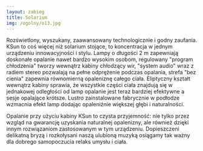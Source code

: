 ```yaml
---
layout: zabieg
title: Solarium
img: /ogolny/o13.jpg
---
```

Rozświetlony, wyszukany, zaawansowany technologicznie i godny zaufania. KSun to coś więcej niż solarium stojące, to koncentracja w jednym urządzeniu innowacyjności i stylu. Lampy o długości 2 m zapewniają doskonałe opalanie nawet bardzo wysokim osobom, regulowany "program chłodzenia" tworzy wewnątrz kabiny chłodzący wir, "system audio" wraz z radiem stereo pozwalają na pełne odprężenie podczas opalania, strefa "bez cienia" zapewnia równomierną opaleniznę całego ciała. Eliptyczny kształt wewnątrz kabiny sprawia, że wszystkie części ciała znajdują się w jednakowej odległości od lamp opalanie jest teraz bardziej efektywne a sesje opalające krótsze. Lustro zainstalowane fabrycznie w podłodze wzmacnia efekt lamp dodając opaleniźnie większej głębi i naturalności.

Opalanie przy użyciu kabiny KSun to czysta przyjemność: nie tylko przez wzgląd na gwarancję uzyskania naturalnej opalenizny, ale również dzięki innym rozwiązaniom zastosowanym w tym urządzeniu. Dopieszczeni delikatną bryzą i rozkołysani naszą ulubioną muzyką osiągamy tak ważny dla dobrego samopoczucia relaks umysłu i ciała.